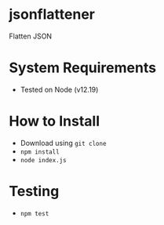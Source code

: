 # jsonflattener
Flatten JSON

# System Requirements
- Tested on Node (v12.19)

# How to Install 
- Download using `git clone`
- `npm install`
- `node index.js`

# Testing 
- `npm test`

